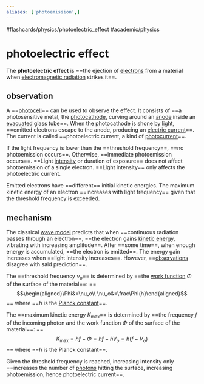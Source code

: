 ```yaml
---
aliases: ['photoemission',]
---
```


#flashcards/physics/photoelectric_effect #academic/physics

# photoelectric effect

The __photoelectric effect__ is ==the ejection of [electrons](electron.md) from a material when [electromagnetic radiation](electromagnetic%20radiation.md) strikes it==.

## observation

A ==[photocell](photocell.md)== can be used to observe the effect. It consists of ==a photosensitive metal, the [photocathode](photocathode.md), curving around an [anode](anode.md) inside an [evacuated](vacuum.md) glass tube==. When the photocathode is shone by light, ==emitted electrons escape to the anode, producing an [electric current](electric%20current.md)==. The current is called ==photoelectric current, a kind of [photocurrent](photocurrent.md)==.

If the light frequency is lower than the ==threshold frequency==, ==no photoemission occurs==. Otherwise, ==immediate photoemission occurs==. ==Light [intensity](intensity.md) or duration of exposure== does not affect photoemission of a single electron. ==Light intensity== only affects the photoelectric current.

Emitted electrons have ==different== initial kinetic energies. The maximum kinetic energy of an electron ==increases with light frequency== given that the threshold frequency is exceeded.

## mechanism

The classical [wave model](electromagnetic%20radiation.md#wave%20model) predicts that when ==continuous radiation passes through an electron==, ==the electron gains [kinetic energy](kinentic%20energy.md), vibrating with increasing amplitude==. After ==some time==, when enough energy is accumulated, ==the electron is emitted==. The energy gain increases when ==light intensity increases==. However, ==[observations](#observation) disagree with said prediction==.

The ==threshold frequency $\nu_o$== is determined by ==the [work function](work%20function.md) $\Phi$ of the surface of the material==:
==$$\begin{aligned}\Phi&=\nu_o\\
\nu_o&=\frac\Phi{h}\end{aligned}$$==
where ==$h$ is the [Planck constant](Planck%20constant.md)==.

The ==maximum kinetic energy $K_\mathrm{max}$== is determined by ==the frequency $f$ of the incoming photon and the work function $\Phi$ of the surface of the material==:
==$$K_\mathrm{max}=hf-\Phi=hf-hV_o=h\left(f-V_o\right)$$==
where ==$h$ is the Planck constant==.

Given the threshold frequency is reached, increasing intensity only ==increases the number of [photons](photon.md) hitting the surface, increasing photoemission, hence photoelectric current==.
